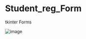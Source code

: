 # Student_reg_Form
tkinter Forms

![image](https://user-images.githubusercontent.com/73777396/205046167-33e03f9b-948c-4529-b3be-fe1e88949f6c.png)
